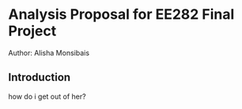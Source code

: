 # Analysis Proposal for EE282 Final Project

Author: Alisha Monsibais

## Introduction

how do i get out of her?

